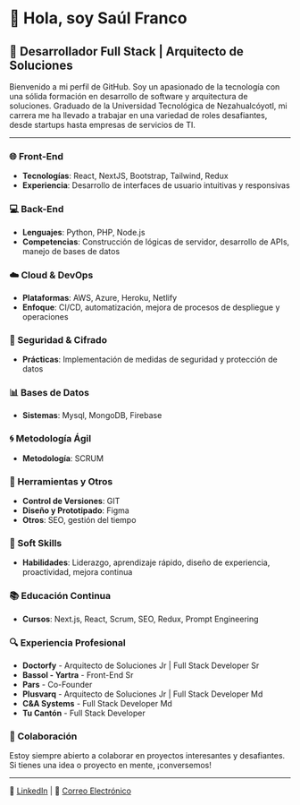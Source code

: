 # 👋 Hola, soy Saúl Franco

## 🚀 Desarrollador Full Stack | Arquitecto de Soluciones

Bienvenido a mi perfil de GitHub. Soy un apasionado de la tecnología con una sólida formación en desarrollo de software y arquitectura de soluciones. Graduado de la Universidad Tecnológica de Nezahualcóyotl, 
mi carrera me ha llevado a trabajar en una variedad de roles desafiantes, desde startups hasta empresas de servicios de TI.

---

### 🌐 Front-End
- **Tecnologías**: React, NextJS, Bootstrap, Tailwind, Redux
- **Experiencia**: Desarrollo de interfaces de usuario intuitivas y responsivas

### 💻 Back-End
- **Lenguajes**: Python, PHP, Node.js
- **Competencias**: Construcción de lógicas de servidor, desarrollo de APIs, manejo de bases de datos

### ☁️ Cloud & DevOps
- **Plataformas**: AWS, Azure, Heroku, Netlify
- **Enfoque**: CI/CD, automatización, mejora de procesos de despliegue y operaciones

### 🔐 Seguridad & Cifrado
- **Prácticas**: Implementación de medidas de seguridad y protección de datos

### 📊 Bases de Datos
- **Sistemas**: Mysql, MongoDB, Firebase

### 🌀 Metodología Ágil
- **Metodología**: SCRUM

### 🔧 Herramientas y Otros
- **Control de Versiones**: GIT
- **Diseño y Prototipado**: Figma
- **Otros**: SEO, gestión del tiempo

### 🌟 Soft Skills
- **Habilidades**: Liderazgo, aprendizaje rápido, diseño de experiencia, proactividad, mejora continua

### 📚 Educación Continua
- **Cursos**: Next.js, React, Scrum, SEO, Redux, Prompt Engineering

### 🔍 Experiencia Profesional
- **Doctorfy** - Arquitecto de Soluciones Jr | Full Stack Developer Sr
- **Bassol - Yartra** - Front-End Sr
- **Pars** - Co-Founder
- **Plusvarq** - Arquitecto de Soluciones Jr | Full Stack Developer Md
- **C&A Systems** - Full Stack Developer Md
- **Tu Cantón** - Full Stack Developer

### 🤝 Colaboración
Estoy siempre abierto a colaborar en proyectos interesantes y desafiantes. Si tienes una idea o proyecto en mente, ¡conversemos!

---

🔗 [LinkedIn](https://www.linkedin.com/in/saul-franco1420/) | 🔗 [Correo Electrónico](mailto:saul.francp1420@gmail.com)
